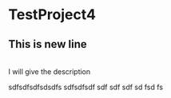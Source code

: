 # TestProject4
## This is new line
<br> I will give the description
<p>sdfsdfsdfsdsdfs
  sdfsdfsdf
  sdf
  sdf
  sdf
  sd
  fsd
  fs</p>
